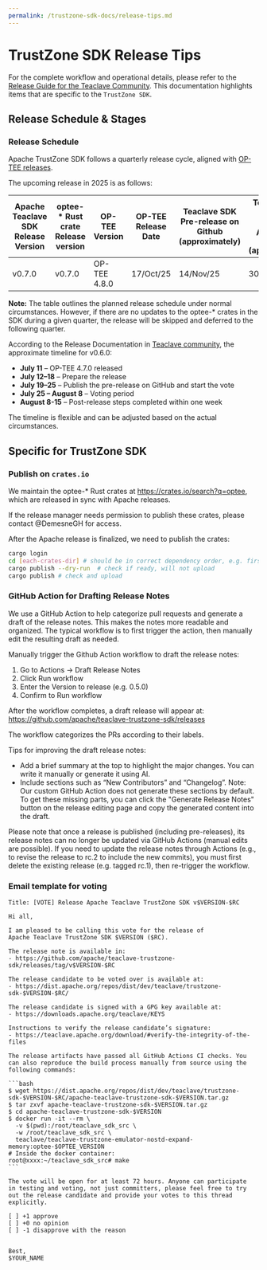 ```yaml
---
permalink: /trustzone-sdk-docs/release-tips.md
---
```


# TrustZone SDK Release Tips

For the complete workflow and operational details, please refer to the [Release Guide for the Teaclave Community](https://teaclave.apache.org/release-guide).
This documentation highlights items that are specific to the `TrustZone SDK`.

## Release Schedule & Stages

### Release Schedule

Apache TrustZone SDK follows a quarterly release cycle, aligned with [OP-TEE releases](https://optee.readthedocs.io/en/latest/general/releases.html).

The upcoming release in 2025 is as follows:

| Apache Teaclave SDK Release Version | optee-* Rust crate Release version | OP-TEE Version | OP-TEE Release Date | Teaclave SDK Pre-release on Github (approximately) | Teaclave SDK Finalized Release on Apache and `crates.io` (approximately) |
|-------------------------------------|-------------------------------------|----------------|--------------------|----------------------------------------------------|--------------------------------------------------------------------------|
| v0.7.0 | v0.7.0 | OP-TEE 4.8.0 | 17/Oct/25 | 14/Nov/25 | 30/Nov/25 |

**Note:** The table outlines the planned release schedule under normal circumstances. However, if there are no updates to the optee-* crates in the SDK during a given quarter, the release will be skipped and deferred to the following quarter.

According to the Release Documentation in [Teaclave community](https://teaclave.apache.org/release-guide), the approximate timeline for v0.6.0:

- **July 11** – OP-TEE 4.7.0 released
- **July 12–18** – Prepare the release
- **July 19–25** – Publish the pre-release on GitHub and start the vote
- **July 25 – August 8** – Voting period
- **August 8-15** – Post-release steps completed within one week

The timeline is flexible and can be adjusted based on the actual circumstances.


## Specific for TrustZone SDK

### Publish on `crates.io`

We maintain the optee-* Rust crates at <https://crates.io/search?q=optee>, which are released in sync with Apache releases.

If the release manager needs permission to publish these crates, please contact @DemesneGH for access.

After the Apache release is finalized, we need to publish the crates:

```bash
cargo login
cd [each-crates-dir] # should be in correct dependency order, e.g. first optee-teec-sys, then optee-teec
cargo publish --dry-run  # check if ready, will not upload
cargo publish # check and upload
```

### GitHub Action for Drafting Release Notes

We use a GitHub Action to help categorize pull requests and generate a draft of the release notes. This makes the notes more readable and organized. The typical workflow is to first trigger the action, then manually edit the resulting draft as needed.

Manually trigger the Github Action workflow to draft the release notes:

1. Go to Actions → Draft Release Notes
2. Click Run workflow
3. Enter the Version to release (e.g. 0.5.0)
4. Confirm to Run workflow

After the workflow completes, a draft release will appear at:
<https://github.com/apache/teaclave-trustzone-sdk/releases>

The workflow categorizes the PRs according to their labels.

Tips for improving the draft release notes:
- Add a brief summary at the top to highlight the major changes. You can write it manually or generate it using AI.
- Include sections such as “New Contributors” and “Changelog”. Note: Our custom GitHub Action does not generate these sections by default. To get these missing parts, you can click the "Generate Release Notes" button on the release editing page and copy the generated content into the draft.


Please note that once a release is published (including pre-releases), its release notes can no longer be updated via GitHub Actions (manual edits are possible). If you need to update the release notes through Actions (e.g., to revise the release to rc.2 to include the new commits), you must first delete the existing release (e.g. tagged rc.1), then re-trigger the workflow.


### Email template for voting

````
Title: [VOTE] Release Apache Teaclave TrustZone SDK v$VERSION-$RC

Hi all,

I am pleased to be calling this vote for the release of
Apache Teaclave TrustZone SDK $VERSION ($RC).

The release note is available in:
- https://github.com/apache/teaclave-trustzone-sdk/releases/tag/v$VERSION-$RC

The release candidate to be voted over is available at:
- https://dist.apache.org/repos/dist/dev/teaclave/trustzone-sdk-$VERSION-$RC/

The release candidate is signed with a GPG key available at:
- https://downloads.apache.org/teaclave/KEYS 

Instructions to verify the release candidate’s signature:
- https://teaclave.apache.org/download/#verify-the-integrity-of-the-files

The release artifacts have passed all GitHub Actions CI checks. You can also reproduce the build process manually from source using the following commands:

```bash
$ wget https://dist.apache.org/repos/dist/dev/teaclave/trustzone-sdk-$VERSION-$RC/apache-teaclave-trustzone-sdk-$VERSION.tar.gz
$ tar zxvf apache-teaclave-trustzone-sdk-$VERSION.tar.gz
$ cd apache-teaclave-trustzone-sdk-$VERSION
$ docker run -it --rm \
  -v $(pwd):/root/teaclave_sdk_src \
  -w /root/teaclave_sdk_src \
  teaclave/teaclave-trustzone-emulator-nostd-expand-memory:optee-$OPTEE_VERSION
# Inside the docker container:
root@xxxx:~/teaclave_sdk_src# make
```

The vote will be open for at least 72 hours. Anyone can participate
in testing and voting, not just committers, please feel free to try
out the release candidate and provide your votes to this thread
explicitly.

[ ] +1 approve
[ ] +0 no opinion
[ ] -1 disapprove with the reason


Best,
$YOUR_NAME
````


